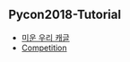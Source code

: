 ## Pycon2018-Tutorial
- [미운 우리 캐글](https://www.pycon.kr/2018/program/tutorial/13)
- [Competition](https://www.kaggle.com/c/pycon-korea-2018-tutorial)


